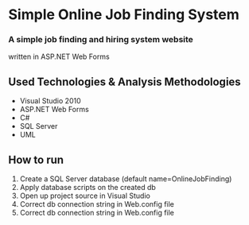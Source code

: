# Simple Online Job Finding System
### A simple job finding and hiring system website
written in ASP.NET Web Forms

## Used Technologies & Analysis Methodologies
* Visual Studio 2010
* ASP.NET Web Forms
* C#
* SQL Server
* UML

## How to run
1. Create a SQL Server database (default name=OnlineJobFinding)
2. Apply database scripts on the created db
3. Open up project source in Visual Studio
4. Correct db connection string in Web.config file
4. Correct db connection string in Web.config file
